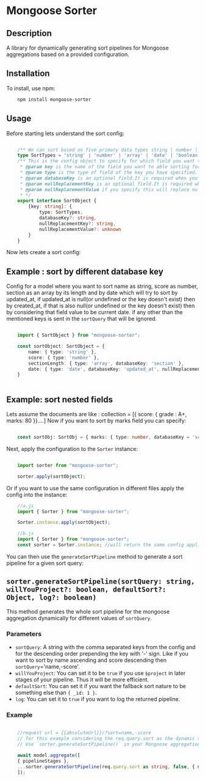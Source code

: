 # Mongoose Sorter

## Description 
A library for dynamically generating sort pipelines for Mongoose aggregations based on a provided configuration.

## Installation

To install, use npm:

```bash
    npm install mongoose-sorter
```

## Usage

Before starting lets understand the sort config: 

```typescript

    /** We can sort based on five primary data types string | number | array | date | boolean*/
    type SortTypes = 'string' | 'number' | 'array' | 'date' | 'boolean'
    /** This is the config object to specify for which field you want to able the sorting.
     * @param key is the name of the field you want to able sorting for, this key should be in the sortQuery variable to sort for this key.
     * @param type is the type of field of the key you have specified.
     * @param databaseKey is an optional field.It is required when you want to sort for a field, but in database the key might be of another name.
     * @param nullReplacementKey is an optional field.It is required when you want to replace value of a field with another field if that field is missing or null.
     * @param nullReplacementValue if you specify this will replace null or missing values.
     * */
    export interface SortObject {
        [key: string]: {
            type: SortTypes,
            databaseKey?: string,
            nullReplacementKey?: string,
            nullReplacementValue?: unknown
        }
    }

```

Now lets create a sort config: 

## Example : sort by different database key
Config for a model where you want to sort name as string, score as number, section as an array by its length
and by date which will try to sort by updated_at, if updated_at is null(or undefined or the key doesn't exist) then by created_at, if that is also null(or undefined or the key doesn't exist) then by considering that field value to be current date.
if any other than the mentioned keys is sent in the `sortQuery` that will be ignored.
```typescript

    import { SortObject } from "mongoose-sorter";

    const sortObject: SortObject = {
        name: { type: 'string' },
        score: { type: 'number' },
        sectionLength: { type: 'array', databaseKey: 'section' },
        date: { type: 'date', databaseKey: 'updated_at', nullReplacementKey: 'created_at', nullReplacementValue: new Date() }
    }
    
```


## Example: sort nested fields

Lets assume the documents are like  : collection = [{ score: { grade : A+, marks: 80 }}....]
Now if you want to sort by marks field you can specify: 
```typescript

    const sortObj: SortObj = { marks: { type: number, databaseKey = 'score.marks' }}

```

Next, apply the configuration to the `Sorter` instance:

```typescript

    import sorter from "mongoose-sorter";

    sorter.apply(sortObject);

```

Or if you want to use the same configuration in different files apply the config into the instance:

```typescript
    //a.js
    import { Sorter } from "mongoose-sorter";

    Sorter.instance.apply(sortObject);

    //b.js
    import { Sorter } from "mongoose-sorter";
    const sorter = Sorter.instance; //will return the same config applied instance from file a.js
```

You can then use the `generateSortPipeline` method to generate a sort pipeline for a given sort query:

## `sorter.generateSortPipeline(sortQuery: string, willYouProject?: boolean, defaultSort?: Object, log?: boolean)`

This method generates the whole sort pipeline for the mongoose aggregation dynamically for different values of `sortQuery`.

### Parameters
- `sortQuery`: A string with the comma separated keys from the config and for the descending order prepending the key with '-' sign. Like if you want to sort by name ascending and score descending then `sortQuery`='name,-score'.
- `willYouProject`: You can set it to be `true` if you use `$project` in later stages of your pipeline. Thus it will be more efficient.
- `defaultSort`: You can set it if you want the fallback sort nature to be something else than `{ _id: 1 }`.
- `log`: You can set it to `true` if you want to log the returned pipeline.

### Example
```typescript

    //request url = {{absoluteUrl}}/?sort=name,-score
    // for this example considering the req.query.sort as the dynamic sortQuery
    // Use `sorter.generateSortPipeline()` in your Mongoose aggregation pipeline

    await model.aggregate([
    { pipelineStages },
    ...sorter.generateSortPipeline(req.query.sort as string, false, { name: 1 })
    ]);

```